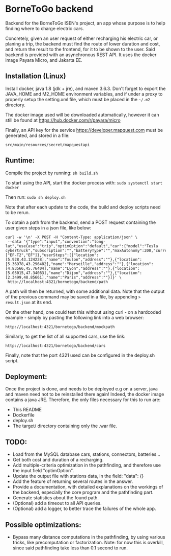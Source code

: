# BorneToGo backend

Backend for the BorneToGo ISEN's project, an app whose purpose is to help finding where to charge electric cars.

Concretely, given an user request of either recharging his electric car, or planing a trip, the backend must find the route of lower duration and cost, and return the result to the frontend, for it to be shown to the user. Said backend is provided with an asynchronous REST API. It uses the docker image Payara Micro, and Jakarta EE.


## Installation (Linux)

Install docker, java 1.8 (jdk + jre), and maven 3.6.3. Don't forget to export the JAVA_HOME and M2_HOME environment variables, and if under a proxy to properly setup the setting.xml file, which must be placed in the ```~/.m2``` directory.

The docker image used will be downloaded automatically, however it can still be found at <https://hub.docker.com/r/payara/micro>

Finally, an API key for the service <https://developer.mapquest.com> must be generated, and stored in a file:

```
src/main/resources/secret/mapquestapi
```


## Runtime:

Compile the project by running: ``` sh build.sh ```

To start using the API, start the docker process with: ``` sudo systemctl start docker ```

Then run: ``` sudo sh deploy.sh ```

Note that after each update to the code, the build and deploy scripts need to be rerun.

To obtain a path from the backend, send a POST request containing the user given steps in a json file, like below:

```
curl -w '\n' -X POST -H "Content-Type: application/json" \
 --data '{"type":"input","convention":"long-lat","useCase":"trip","optimOption":"default","car":{"model":"Tesla cybertruck","subscription":"","batteryType":"","maxAutonomy":200,"currentAutonomy":50,"maxWattage":42.1,"connectors":["EF-T2","EF"]},"userSteps":[{"location":[5.928,43.124228],"name":"Toulon","address":""},{"location":[5.36978,43.296482],"name":"Marseille","address":""},{"location":[4.83566,45.76404],"name":"Lyon","address":""},{"location":[5.05015,47.34083],"name":"Dijon","address":""},{"location":[2.3499,48.85661],"name":"Paris","address":""}]}' \
 http://localhost:4321/bornetogo/backend/path
```

A path will then be returned, with some additional data. Note that the output of the previous command may be saved in a file, by appending ``` > result.json ``` at its end.

On the other hand, one could test this without using curl - on a hardcoded example - simply by pasting the following link into a web browser:

```
http://localhost:4321/bornetogo/backend/mockpath
```

Similarly, to get the list of all supported cars, use the link:

```
http://localhost:4321/bornetogo/backend/cars
```

Finally, note that the port 4321 used can be configured in the deploy.sh script.


## Deployment:

Once the project is done, and needs to be deployed e.g on a server, java and maven need not to be reinstalled there again! Indeed, the docker image contains a java JRE. Therefore, the only files necessary for this to run are:

- This README
- Dockerfile
- deploy.sh
- The target/ directory containing only the .war file.


## TODO:

- Load from the MySQL database cars, stations, connectors, batteries...
- Get both cost and duration of a recharging.
- Add multiple-criteria optimization in the pathfinding, and therefore use the input field "optimOption".
- Update the output file with stations data, in the field: "data": {}
- Add the feature of returning several routes in the answer.
- Provide a documentation, with detailed explanations on the workings of the backend, especially the core program and the pathfinding part.
- Generate statistics about the found path.
- (Optional) add a timeout to all API queries.
- (Optional) add a logger, to better trace the failures of the whole app.


## Possible optimizations:

- Bypass many distance computations in the pathfinding, by using various tricks, like precomputation or factorization. Note: for now this is overkill, since said pathfinding take less than 0.1 second to run.
